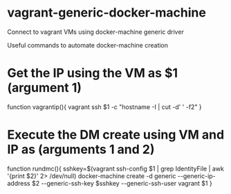 # vagrant-generic-docker-machine
Connect to vagrant VMs using docker-machine generic driver

Useful commands to automate docker-machine creation

# Get the IP using the VM as $1 (argument 1) 
function vagrantip(){
  vagrant ssh $1 -c "hostname -I | cut -d' ' -f2"
}

# Execute the DM create using VM and IP as (arguments 1 and 2)
function rundmc(){
  sshkey=$(vagrant ssh-config $1 | grep IdentityFile | awk '{print $2}' 2> /dev/null)
  docker-machine create -d generic --generic-ip-address $2 --generic-ssh-key $sshkey --generic-ssh-user vagrant $1
}
